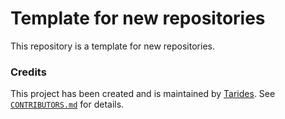 # Template for new repositories

This repository is a template for new repositories.


### Credits

This project has been created and is maintained by [Tarides].
See [`CONTRIBUTORS.md`] for details.

[Tarides]: https://tarides.com
[`CONTRIBUTORS.md`]: CONTRIBUTORS.md

